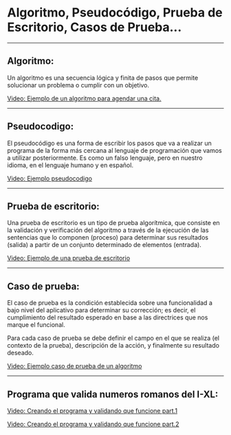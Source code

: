 # Algoritmo, Pseudocódigo, Prueba de Escritorio, Casos de Prueba...
___

## Algoritmo:
Un algoritmo es una secuencia lógica y finita de pasos que permite solucionar un problema o cumplir con un objetivo.

[Video: Ejemplo de un algoritmo para agendar una cita.](https://youtu.be/9akbQi2yXUo)
___

## Pseudocodigo:
El pseudocódigo es una forma de escribir los pasos que va a realizar un programa de la forma más cercana al lenguaje de programación que vamos a utilizar posteriormente. Es como un falso lenguaje, pero en nuestro idioma, en el lenguaje humano y en español.

[Video: Ejemplo pseudocodigo](https://youtu.be/qZXoPZ-9XcM)
___

## Prueba de escritorio:
Una prueba de escritorio es un tipo de prueba algorítmica, que consiste en la validación y verificación del algoritmo a través de la ejecución de las sentencias que lo componen (proceso) para determinar sus resultados (salida) a partir de un conjunto determinado de elementos (entrada).

[Video: Ejemplo de una prueba de escritorio](https://youtu.be/PqCPToZA9Js)
___

## Caso de prueba:
El caso de prueba es la condición establecida sobre una funcionalidad a bajo nivel del aplicativo para determinar su corrección; es decir, el cumplimiento del resultado esperado en base a las directrices que nos marque el funcional.

Para cada caso de prueba se debe definir el campo en el que se realiza (el contexto de la prueba), descripción de la acción, y finalmente su resultado deseado.

[Video: Ejemplo caso de prueba de un algoritmo](https://youtu.be/Nxqp8BnYtjA)
___

## Programa que valida numeros romanos del I-XL:
[Video: Creando el programa y validando que funcione part.1](https://youtu.be/M7f_u_WdNaA)

[Video: Creando el programa y validando que funcione part.2](https://youtu.be/9TuEFZPYoEw)
